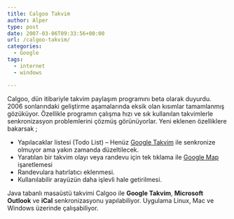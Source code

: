 ```yaml
---
title: Calgoo Takvim
author: Alper
type: post
date: 2007-03-06T09:33:56+00:00
url: /calgoo-takvim/
categories:
  - Google
tags:
  - internet
  - windows

---
```

Calgoo, dün itibariyle takvim paylaşım programını beta olarak duyurdu. 2006 sonlarındaki geliştirme aşamalarında eksik olan kısımlar tamamlanmış gözüküyor. Özellikle programın çalışma hızı ve sık kullanılan takvimlerle senkronizasyon problemlerini çözmüş görünüyorlar. Yeni eklenen özelliklere bakarsak ;<!--more-->

  * Yapılacaklar listesi (Todo List) &#8211; Henüz [Google Takvim][1] ile senkronize olmuyor ama yakın zamanda düzeltilecek.
  * Yaratılan bir takvim olayı veya randevu için tek tıklama ile [Google Map][2] işaretlemesi
  * Randevulara hatırlatıcı eklenmesi.
  * Kullanılabilir arayüzün daha işlevli hale getirilmesi.

<p style="text-align: center">
  <p>
    Java tabanlı masaüstü takvimi Calgoo ile <strong>Google Takvim</strong>, <strong>Microsoft Outlook</strong> ve <strong>iCal</strong> senkronizasyonu yapılabiliyor. Uygulama Linux, Mac ve Windows üzerinde çalışabiliyor.
  </p>

 [1]: https://www.google.com/calendar
 [2]: https://maps.google.com/